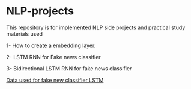 # NLP-projects
This repository is for implemented NLP side projects and practical study materials used

1- How to create a embedding layer.

2- LSTM RNN for Fake news classifier

3- Bidirectional LSTM RNN for fake news classifier

[Data used for fake new classifier LSTM](https://www.kaggle.com/c/fake-news/data#)
